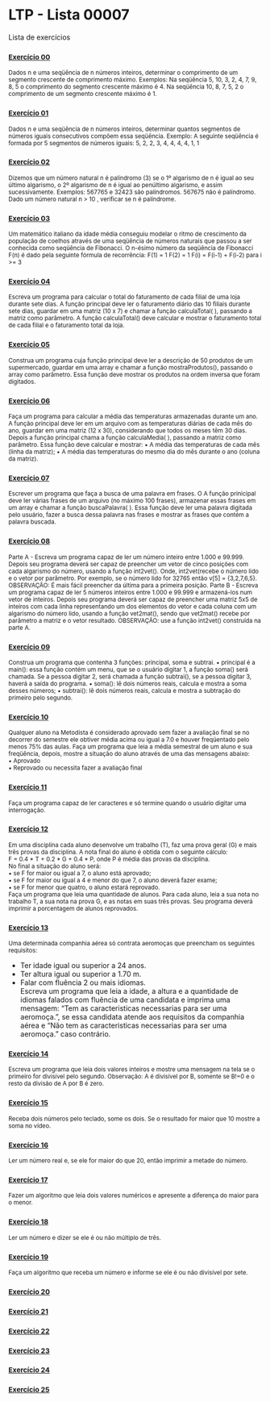 # LTP - Lista 00007
Lista de exercícios

### <sub>[Exercício 00](https://github.com/albertocerqueira/logica-tecnica-programacao/blob/master/src/br/com/logica/tecnicas/programacao/exercicios00007/Exercicicio00.java "Exercício 00")</sub>
<sub>Dados n e uma seqüência de n números inteiros, determinar o comprimento de um segmento crescente de comprimento máximo.
Exemplos:
Na seqüência   5,  10,  3,  2,  4,  7,  9,  8,  5   o comprimento do segmento crescente máximo é 4.
Na seqüência   10,  8,  7,  5,  2   o comprimento de um segmento crescente máximo é 1.</sub>

### <sub>[Exercício 01](https://github.com/albertocerqueira/logica-tecnica-programacao/blob/master/src/br/com/logica/tecnicas/programacao/exercicios00007/Exercicicio01.java "Exercício 01")</sub>  
<sub>Dados n e uma seqüência de n números inteiros, determinar quantos segmentos de números iguais consecutivos compõem essa seqüência.
Exemplo: A seguinte seqüência é formada por 5 segmentos de números iguais: 5, 2, 2, 3, 4, 4, 4, 4, 1, 1</sub>  
	 
### <sub>[Exercício 02](https://github.com/albertocerqueira/logica-tecnica-programacao/blob/master/src/br/com/logica/tecnicas/programacao/exercicios00007/Exercicicio02.java "Exercício 02")</sub>  
<sub>Dizemos que um número natural n é palíndromo (3) se o 1º algarismo de n é igual ao seu último algarismo, o 2º algarismo de n é igual ao penúltimo algarismo, e assim sucessivamente.
Exemplos:
567765 e 32423 são palíndromos.
567675 não é palíndromo.
Dado um número natural n > 10 , verificar se n é palíndrome.</sub>  
	 
### <sub>[Exercício 03](https://github.com/albertocerqueira/logica-tecnica-programacao/blob/master/src/br/com/logica/tecnicas/programacao/exercicios00007/Exercicicio03.java "Exercício 03")</sub>
<sub>Um matemático italiano da idade média conseguiu modelar o ritmo de crescimento da população de coelhos através de uma seqüência de números naturais que passou a ser conhecida como seqüência de Fibonacci. O n-ésimo número da seqüência de Fibonacci F(n) é dado pela seguinte fórmula de recorrência:
F(1) = 1
F(2) = 1
F(i) = F(i-1) + F(i-2) para i >= 3</sub>  
	 
### <sub>[Exercício 04](https://github.com/albertocerqueira/logica-tecnica-programacao/blob/master/src/br/com/logica/tecnicas/programacao/exercicios00007/Exercicicio04.java "Exercício 04")</sub>
<sub>Escreva um programa para calcular o total do faturamento de cada filial de uma loja durante sete dias. A função principal deve ler o faturamento diário das 10 filiais durante sete dias, guardar em uma matriz (10 x 7) e chamar a função calculaTotal( ), passando a matriz como parâmetro. A função calculaTotal() deve calcular e mostrar o faturamento total de cada filial e o faturamento total da loja.</sub>  
	 
### <sub>[Exercício 05](https://github.com/albertocerqueira/logica-tecnica-programacao/blob/master/src/br/com/logica/tecnicas/programacao/exercicios00007/Exercicicio05.java "Exercício 05")</sub>
<sub>Construa um programa cuja função principal deve ler a descrição de 50 produtos de um supermercado, guardar em uma array e chamar a função mostraProdutos(), passando o array como parâmetro. Essa função deve mostrar os produtos na ordem inversa que foram digitados.</sub>  

### <sub>[Exercício 06](https://github.com/albertocerqueira/logica-tecnica-programacao/blob/master/src/br/com/logica/tecnicas/programacao/exercicios00007/Exercicicio06.java "Exercício 06")</sub>
<sub>Faça um programa para calcular a média das temperaturas armazenadas durante um ano. A função principal deve ler em um arquivo com as temperaturas diárias de cada mês do ano, guardar em uma matriz (12 x 30), considerando que todos os meses têm 30 dias. Depois a função principal chama a função calculaMedia( ), passando a matriz como parâmetro. Essa função deve calcular e mostrar:
•	A média das temperaturas de cada mês (linha da matriz);
•	A média das temperaturas do mesmo dia do mês durante o ano (coluna da matriz).</sub>  

### <sub>[Exercício 07](https://github.com/albertocerqueira/logica-tecnica-programacao/blob/master/src/br/com/logica/tecnicas/programacao/exercicios00007/Exercicicio07.java "Exercício 07")</sub>
<sub>Escrever um programa que faça a busca de uma palavra em frases. O A função prinicipal deve ler várias frases de um arquivo (no máximo 100 frases), armazenar essas frases em um array e chamar a função buscaPalavra( ). Essa função deve ler uma palavra digitada pelo usuário, fazer a busca dessa palavra nas frases e mostrar as frases que contém a palavra buscada.</sub>    

### <sub>[Exercício 08](https://github.com/albertocerqueira/logica-tecnica-programacao/blob/master/src/br/com/logica/tecnicas/programacao/exercicios00007/Exercicicio08.java "Exercício 08")</sub>
<sub>Parte A - Escreva um programa capaz de ler um número inteiro entre 1.000 e 99.999. Depois seu programa deverá ser capaz de preencher um vetor de cinco posições com cada algarismo do número, usando a função int2vet(). Onde, int2vet(recebe o número lido e o vetor por parâmetro. Por exemplo, se o número lido for 32765 então v[5] = {3,2,7,6,5}.
OBSERVAÇÃO: É mais fácil preencher da última para a primeira posição. 
Parte B - Escreva um programa capaz de ler 5 números inteiros entre 1.000 e 99.999 e armazená-los num vetor de inteiros. Depois seu programa deverá ser capaz de preencher uma matriz 5x5 de inteiros com cada linha representando um dos elementos do vetor e cada coluna com um algarismo do número lido, usando a função vet2mat(), sendo que vet2mat() recebe por parâmetro a matriz e o vetor resultado. 
OBSERVAÇÃO: use a função int2vet() construída na parte A.</sub>  

### <sub>[Exercício 09](https://github.com/albertocerqueira/logica-tecnica-programacao/blob/master/src/br/com/logica/tecnicas/programacao/exercicios00007/Exercicicio09.java "Exercício 09")</sub>
<sub>Construa um programa que contenha 3 funções: principal, soma e subtrai.
•	principal é a main(): essa função contém um menu, que se o usuário digitar 1, a função soma() será chamada. Se a pessoa digitar 2, será chamada a função subtrai(), se a pessoa digitar 3, haverá a saída do programa.
•	soma(): lê dois números reais, calcula e mostra a soma desses números;
•	subtrai(): lê dois números reais, calcula e mostra a subtração do primeiro pelo segundo.</sub>  

### <sub>[Exercício 10](https://github.com/albertocerqueira/logica-tecnica-programacao/blob/master/src/br/com/logica/tecnicas/programacao/exercicios00007/Exercicicio10.java "Exercício 10")</sub>
<sub>Qualquer aluno na Metodista é considerado aprovado sem fazer a avaliação final se no decorrer do semestre ele obtiver média acima ou igual a 7.0 e houver freqüentado pelo menos 75% das aulas. Faça um programa que leia a média semestral de um aluno e sua freqüência, depois, mostre a situação do aluno através de uma das mensagens abaixo:  
•	Aprovado  
•	Reprovado ou necessita fazer a avaliação final</sub>

### <sub>[Exercício 11](https://github.com/albertocerqueira/logica-tecnica-programacao/blob/master/src/br/com/logica/tecnicas/programacao/exercicios00007/Exercicicio11.java "Exercício 11")</sub>
<sub>Faça um programa capaz de ler caracteres e só termine quando o usuário digitar uma interrogação.</sub>

### <sub>[Exercício 12](https://github.com/albertocerqueira/logica-tecnica-programacao/blob/master/src/br/com/logica/tecnicas/programacao/exercicios00007/Exercicicio12.java "Exercício 12")</sub>
<sub>Em uma disciplina cada aluno desenvolve um trabalho (T), faz uma prova geral (G) e mais três provas da disciplina. A nota final do aluno é obtida com o seguinte cálculo:  
F = 0.4 * T + 0.2 * G + 0.4 * P, onde P é média das provas da disciplina.  
No final a situação do aluno será:  
• se F for maior ou igual a 7, o aluno está aprovado;  
• se F for maior ou igual a 4 e menor do que 7, o aluno deverá fazer exame;  
• se F for menor que quatro, o aluno estará reprovado.  
Faça um programa que leia uma quantidade de alunos. Para cada aluno, leia a sua nota no trabalho T, a sua nota na prova G, e as notas em suas três provas. Seu programa deverá imprimir a porcentagem de alunos reprovados.</sub>

### <sub>[Exercício 13](https://github.com/albertocerqueira/logica-tecnica-programacao/blob/master/src/br/com/logica/tecnicas/programacao/exercicios00007/Exercicicio13.java "Exercício 13")</sub>
<sub>Uma determinada companhia aérea só contrata aeromoças que preencham os seguintes requisitos:  
- Ter idade igual ou superior a 24 anos.  
- Ter altura igual ou superior a 1.70 m.  
- Falar com fluência 2 ou mais idiomas.  
Escreva um programa que leia a idade, a altura e a quantidade de idiomas falados com fluência de uma candidata e imprima uma mensagem: “Tem as caracteristicas necessarias para ser uma aeromoça.”, se essa candidata atende aos requisitos da companhia aérea e “Não tem as caracteristicas necessarias para ser uma aeromoça.” caso contrário.</sub>

### <sub>[Exercício 14](https://github.com/albertocerqueira/logica-tecnica-programacao/blob/master/src/br/com/logica/tecnicas/programacao/exercicios00007/Exercicicio14.java "Exercício 14")</sub>
<sub>Escreva um programa que leia dois valores inteiros e mostre uma mensagem na tela se o primeiro for divisível pelo segundo. Observação: A é divisível por B, somente se B!=0 e o resto da divisão de A por B é zero.</sub>

### <sub>[Exercício 15](https://github.com/albertocerqueira/logica-tecnica-programacao/blob/master/src/br/com/logica/tecnicas/programacao/exercicios00007/Exercicicio15.java "Exercício 15")</sub>
<sub>Receba dois números pelo teclado, some os dois. Se o resultado for maior que 10 mostre a soma no vídeo.</sub>

### <sub>[Exercício 16](https://github.com/albertocerqueira/logica-tecnica-programacao/blob/master/src/br/com/logica/tecnicas/programacao/exercicios00007/Exercicicio16.java "Exercício 16")</sub>
<sub>Ler um número real e, se ele for maior do que 20, então imprimir a metade do número.</sub>

### <sub>[Exercício 17](https://github.com/albertocerqueira/logica-tecnica-programacao/blob/master/src/br/com/logica/tecnicas/programacao/exercicios00007/Exercicicio17.java "Exercício 17")</sub>
<sub>Fazer um algoritmo que leia dois valores numéricos e apresente a diferença do maior para o menor.</sub>

### <sub>[Exercício 18](https://github.com/albertocerqueira/logica-tecnica-programacao/blob/master/src/br/com/logica/tecnicas/programacao/exercicios00007/Exercicicio18.java "Exercício 18")</sub>
<sub>Ler um número e dizer se ele é ou não múltiplo de três.</sub>

### <sub>[Exercício 19](https://github.com/albertocerqueira/logica-tecnica-programacao/blob/master/src/br/com/logica/tecnicas/programacao/exercicios00007/Exercicicio19.java "Exercício 19")</sub>
<sub>Faça um algoritmo que receba um número e informe se ele é ou não divisível por sete.</sub>

### <sub>[Exercício 20](https://github.com/albertocerqueira/logica-tecnica-programacao/blob/master/src/br/com/logica/tecnicas/programacao/exercicios00007/Exercicicio20.java "Exercício 20")</sub>
<sub></sub>

### <sub>[Exercício 21](https://github.com/albertocerqueira/logica-tecnica-programacao/blob/master/src/br/com/logica/tecnicas/programacao/exercicios00007/Exercicicio21.java "Exercício 21")</sub>
<sub></sub>

### <sub>[Exercício 22](https://github.com/albertocerqueira/logica-tecnica-programacao/blob/master/src/br/com/logica/tecnicas/programacao/exercicios00007/Exercicicio22.java "Exercício 22")</sub>
<sub></sub>

### <sub>[Exercício 23](https://github.com/albertocerqueira/logica-tecnica-programacao/blob/master/src/br/com/logica/tecnicas/programacao/exercicios00007/Exercicicio23.java "Exercício 23")</sub>
<sub></sub>

### <sub>[Exercício 24](https://github.com/albertocerqueira/logica-tecnica-programacao/blob/master/src/br/com/logica/tecnicas/programacao/exercicios00007/Exercicicio24.java "Exercício 24")</sub>
<sub></sub>

### <sub>[Exercício 25](https://github.com/albertocerqueira/logica-tecnica-programacao/blob/master/src/br/com/logica/tecnicas/programacao/exercicios00007/Exercicicio25.java "Exercício 25")</sub>
<sub></sub>
